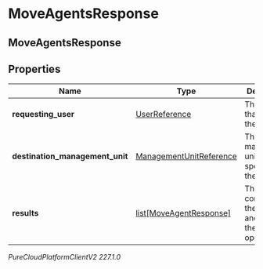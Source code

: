 # MoveAgentsResponse

## MoveAgentsResponse

## Properties

|Name | Type | Description | Notes|
|------------ | ------------- | ------------- | -------------|
| **requesting_user** | [UserReference](UserReference) | The user that made the request | [optional] |
| **destination_management_unit** | [ManagementUnitReference](ManagementUnitReference) | The management unit specified on the request | [optional] |
| **results** | [list[MoveAgentResponse]](MoveAgentResponse) | The list containing the agent and result of the move operation | [optional] |



_PureCloudPlatformClientV2 227.1.0_
